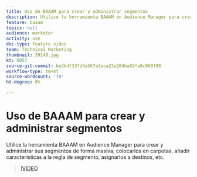 ```yaml
---
title: Uso de BAAAM para crear y administrar segmentos
description: Utilice la herramienta BAAAM en Audience Manager para crear y administrar sus segmentos de forma masiva, colocarlos en carpetas, añadir características a la regla de segmento, asignarlos a destinos, etc.
feature: baaam
topics: null
audience: marketer
activity: use
doc-type: feature video
team: Technical Marketing
thumbnail: 39148.jpg
kt: 6057
source-git-commit: be3bdf337d3a567a3aca23a284ba92fa8c968f98
workflow-type: tm+mt
source-wordcount: '74'
ht-degree: 0%

---
```



# Uso de BAAAM para crear y administrar segmentos

Utilice la herramienta BAAAM en Audience Manager para crear y administrar sus segmentos de forma masiva, colocarlos en carpetas, añadir características a la regla de segmento, asignarlos a destinos, etc.

>[!VIDEO](https://video.tv.adobe.com/v/39148/?quality=12&learn=on)
